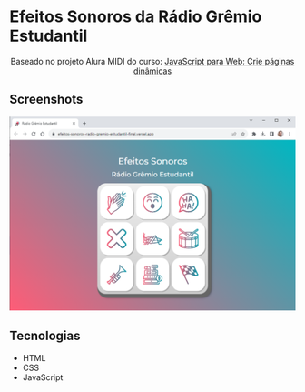 # Efeitos Sonoros da Rádio Grêmio Estudantil
<p align="center">Baseado no projeto Alura MIDI do curso: <a href="cursos.alura.com.br/course/javascript-web-crie-paginas-dinamicas">JavaScript para Web: Crie páginas dinâmicas</a></p>

## Screenshots
![print do projeto no navegador](https://github.com/silviosnjr/EfeitosSonorosRadioGremioReferencia/blob/main/print_efeitos_sonoros_radio_gremio_estudantil.png)

## Tecnologias
* HTML
* CSS
* JavaScript
